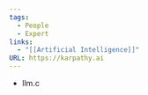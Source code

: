 ```yaml
---
tags:
  - People
  - Expert
links:
  - "[[Artificial Intelligence]]"
URL: https://karpathy.ai
---
```

- llm.c